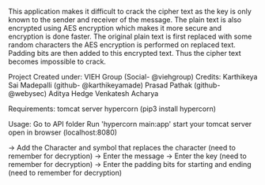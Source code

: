 This application makes it difficult to crack the cipher text as the key is only known to the sender and receiver of the message. The plain text is also encrypted using AES encryption which makes it more secure and encryption is done faster. The original plain text is first replaced with some random characters the AES encryption is performed on replaced text. Padding bits are then added to this encrypted text. Thus the cipher text becomes impossible to crack.

Project Created under: VIEH Group (Social- @viehgroup) 
Credits: Karthikeya Sai Madepalli (github- @karthikeyamade) Prasad Pathak (github- @webysec) Aditya Hedge Venkatesh Acharya

Requirements: tomcat server hypercorn (pip3 install hypercorn)

Usage: Go to API folder Run 'hypercorn main:app' 
       start your tomcat server open in browser (localhost:8080)

-> Add the Character and symbol that replaces the character (need to remember for decryption) 
-> Enter the message 
-> Enter the key (need to remember for decryption) 
-> Enter the padding bits for starting and ending (need to remember for decryption)


